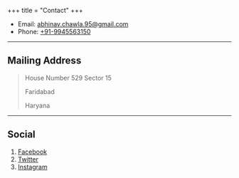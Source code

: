 +++
title = "Contact"
+++

* Email: [abhinav.chawla.95@gmail.com](mailto:abhinav.chawla.95@gmail.com)
* Phone: [+91-9945563150](tel:+91-9945563150)

---

## Mailing Address

> House Number 529 Sector 15
>
> Faridabad
>
> Haryana

---

## Social

1. [Facebook](https://www.facebook.com/abhinav.chawla.79/)
2. [Twitter](https://twitter.com/AbhinavMUFC)
3. [Instagram](https://www.instagram.com/abc.2910/)
